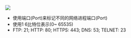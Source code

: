 ![](https://s2.ax1x.com/2019/11/15/MURv4J.md.png)

- 使用端口(Port)来标记不同的网络进程端口(Port)
- 使用1 6比特位表示(0~ 65535)
- FTP: 21; HTTP: 80; HTTPS: 443; DNS: 53; TELNET: 23

